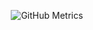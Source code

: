 <p align="center">
  <img src="https://github.com/rae1st/<REPO>/raw/main/github-metrics.svg" alt="GitHub Metrics">
</p>
